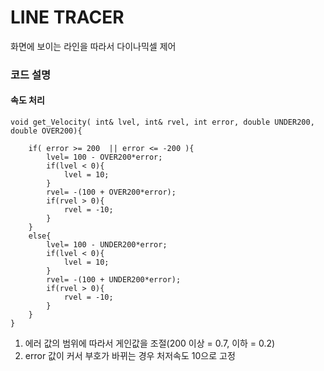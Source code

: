 # LINE TRACER 

화면에 보이는 라인을 따라서 다이나믹셀 제어

### 코드 설명       
       
#### 속도 처리
```
void get_Velocity( int& lvel, int& rvel, int error, double UNDER200, double OVER200){
    
    if( error >= 200  || error <= -200 ){
        lvel= 100 - OVER200*error;
        if(lvel < 0){
            lvel = 10;
        }
        rvel= -(100 + OVER200*error);
        if(rvel > 0){
            rvel = -10;
        }
    }
    else{
        lvel= 100 - UNDER200*error;
        if(lvel < 0){
            lvel = 10;
        }
        rvel= -(100 + UNDER200*error);
        if(rvel > 0){
            rvel = -10;
        }
    }
}
```
1. 에러 값의 범위에 따라서 게인값을 조절(200 이상 = 0.7, 이하 = 0.2)
2. error 값이 커서 부호가 바뀌는 경우 처저속도 10으로 고정
